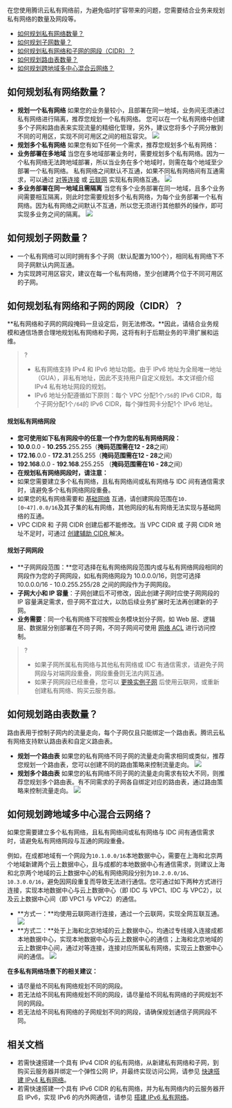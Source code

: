 在您使用腾讯云私有网络前，为避免临时扩容带来的问题，您需要结合业务来规划私有网络的数量及网段等。
- [如何规划私有网络数量？](#planVPC)
- [如何规划子网数量？](#planSubnet)
- [如何规划私有网络和子网的网段（CIDR）？](#planCIDR)
- [如何规划路由表数量？](#planRoute)
- [如何规划跨地域多中心混合云网络？](#planExample)

## 如何规划私有网络数量？[](id:planVPC)
- **规划一个私有网络**
如果您的业务量较小，且部署在同一地域，业务间无须通过私有网络进行隔离，推荐您规划一个私有网络。
您可以在一个私有网络中创建多个子网和路由表来实现流量的精细化管理，另外，建议您将多个子网分散到不同的可用区，实现不同可用区之间的相互容灾。
![](https://main.qcloudimg.com/raw/7cd47095dc881c77b833057ef3a37ad3.png)
- **规划多个私有网络**
如果您有如下任何一个需求，推荐您规划多个私有网络：
 - **业务部署在多地域**
当您在多地域部署业务时，需要规划多个私有网络。因为一个私有网络无法跨地域部署，所以当业务在多个地域时，则需在每个地域至少部署一个私有网络。
私有网络之间默认不互通，如果不同私有网络间有互通需求，可以通过 [对等连接](https://cloud.tencent.com/document/product/553) 或 [云联网](https://cloud.tencent.com/document/product/877) 实现私有网络互通。
![](https://main.qcloudimg.com/raw/10f5254360d73398cd250f3ba71e3122.png)
 - **多业务部署在同一地域且需隔离**
当您有多个业务部署在同一地域，且多个业务间需要相互隔离，则此时您需要规划多个私有网络，为每个业务部署一个私有网络。因为私有网络之间默认不互通，所以您无须进行其他额外的操作，即可实现多业务之间的隔离。
![](https://main.qcloudimg.com/raw/043282f6db23433899394cb3e45ba970.png)

## 如何规划子网数量？[](id:planSubnet)
- 一个私有网络可以同时拥有多个子网（默认配置为100个），相同私有网络下不同子网默认内网互通。
- 为实现跨可用区容灾，建议在每一个私有网络，至少创建两个位于不同可用区的子网。


## 如何规划私有网络和子网的网段（CIDR）？[](id:planCIDR)
**私有网络和子网的网段掩码一旦设定后，则无法修改。**因此，请结合业务规模和通信场景合理地规划私有网络和子网，这将有利于后期业务的平滑扩展和运维。
>?
>- 私有网络支持 IPv4 和 IPv6 地址功能。由于 IPv6 地址为全局唯一地址（GUA），非私有地址，因此不支持用户自定义规划。本文详细介绍 IPv4 私有地址网段的规划。
>- IPv6 地址分配遵循如下原则：每个 VPC 分配1个`/56`的 IPv6 CIDR，每个子网分配1个`/64`的 IPv6 CIDR，每个弹性网卡分配1个 IPv6 地址。
>
#### 规划私有网络网段
- **您可使用如下私有网段中的任意一个作为您的私有网络网段：**
 - **10.0**.0.0 - **10.255**.255.255（**掩码范围需在12 - 28**之间）
 - **172.16**.0.0 - **172.31**.255.255（**掩码范围需在12 - 28**之间）
 - **192.168**.0.0 - **192.168**.255.255 （**掩码范围需在16 - 28**之间）
- **在规划私有网络网段时，请注意：**
 - 如果您需要建立多个私有网络，且私有网络间或私有网络与 IDC 间有通信需求时，请避免多个私有网络网段重叠。
 - 如果您的私有网络需要和 [基础网络](https://cloud.tencent.com/document/product/215/58039) 互通，请创建网段范围在`10.[0~47].0.0/16`及其子集的私有网络，其他网段的私有网络无法实现与基础网络的互通。
 - VPC CIDR 和 子网 CIDR 创建后都不能修改。当 VPC CIDR 或 子网 CIDR 地址不足时，可通过 [创建辅助 CIDR ](https://cloud.tencent.com/document/product/215/51962#21) 解决。

#### 规划子网网段
- **子网网段范围：**您可选择在私有网络网段范围内或与私有网络网段相同的网段作为您的子网网段，如私有网络网段为 10.0.0.0/16，则您可选择 10.0.0.0/16 - 10.0.255.255/28 之间的网段作为子网网段。
- **子网大小和 IP 容量**：子网创建后不可修改，因此创建子网时应使子网网段的 IP 容量满足需求，但子网不宜过大，以防后续业务扩展时无法再创建新的子网。
- **业务需要**：同一个私有网络下可按照业务模块划分子网，如 Web 层、逻辑层、数据层分别部署在不同子网，不同子网间可使用 [网络 ACL](https://cloud.tencent.com/document/product/215/20088) 进行访问控制。

>?
>- 如果子网所属私有网络与其他私有网络或 IDC 有通信需求，请避免子网网段与对端网段重叠，网段重叠则无法内网互通。
>- 如果子网网段已经重叠，您可以 [更换实例子网](https://cloud.tencent.com/document/product/213/16565) 后使用云联网，或重新创建私有网络、购买云服务器。

## 如何规划路由表数量？[](id:planRoute)
路由表用于控制子网内的流量走向，每个子网仅且只能绑定一个路由表。腾讯云私有网络支持默认路由表和自定义路由表。
- **规划一个路由表**
如果您的私有网络不同子网的流量走向需求相同或类似，推荐您规划一个路由表，您可以创建不同的路由策略来控制流量走向。
![](https://main.qcloudimg.com/raw/37ce9836a9eec4c33f5643b7978b123f.png)
- **规划多个路由表**
如果您的私有网络不同子网的流量走向需求有较大不同，则推荐您规划多个路由表。有不同需求的子网各自绑定对应的路由表，通过路由策略来控制流量走向。
![](https://main.qcloudimg.com/raw/275221b4419c78cd79752f18e951862e.png)

## 如何规划跨地域多中心混合云网络？[](id:planExample)
如果您需要建立多个私有网络，且私有网络间或私有网络与 IDC 间有通信需求时，请避免私有网络网段与互通的网段重叠。

例如，在成都地域有一个网段为`10.1.0.0/16`本地数据中心，需要在上海和北京两个地域新建两个云上数据中心，且与成都的本地数据中心有通信需求，则建议上海和北京两个地域的云上数据中心的私有网络网段分别为`10.2.0.0/16`、`10.3.0.0/16`，避免因网段重复而导致无法进行通信。您可通过如下两种方式进行连接，实现本地数据中心与云上数据中心（即 IDC 与 VPC1、IDC 与 VPC2），以及云上数据中心间（即 VPC1 与 VPC2）的通信。
- **方式一：**均使用云联网进行连接，通过一个云联网，实现全网互联互通。
![](https://main.qcloudimg.com/raw/1efc659ca487e6b7d8ba1d92050f5f8c.png)
- **方式二：**处于上海和北京地域的云上数据中心，均通过专线接入连接成都本地数据中心，实现本地数据中心与云上数据中心的通信；上海和北京地域的云上数据中心间，通过对等连接，连接对应所属私有网络，实现云上数据中心间的通信。
![](https://main.qcloudimg.com/raw/949447db5b6769f58ad0e3994e227918.png)

**在多私有网络场景下的相关建议：**
- 请尽量给不同私有网络规划不同的网段。
- 若无法给不同私有网络规划不同的网段，请尽量给不同私有网络的子网规划不同的网段。
- 若无法给不同私有网络的子网规划不同的网段，请确保规划通信子网网段不同。

## 相关文档
- 若需快速搭建一个具有 IPv4 CIDR 的私有网络，从新建私有网络和子网，到购买云服务器并绑定一个弹性公网 IP，并最终实现访问公网，请参见 [快速搭建 IPv4 私有网络](https://cloud.tencent.com/document/product/215/30716)。
- 若需快速搭建一个具有 IPv6 CIDR 的私有网络，并为私有网络内的云服务器开启 IPv6，实现 IPv6 的内外网通信，请参见 [搭建 IPv6 私有网络](https://cloud.tencent.com/document/product/215/47557)。
